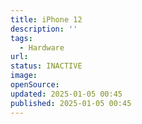 ```yaml
---
title: iPhone 12
description: ''
tags:
  - Hardware
url:
status: INACTIVE
image:
openSource:
updated: 2025-01-05 00:45
published: 2025-01-05 00:45
---
```


